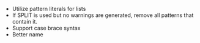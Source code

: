 - Utilize pattern literals for lists
- If SPLIT is used but no warnings are generated, remove all
  patterns that contain it.
- Support case brace syntax
- Better name
